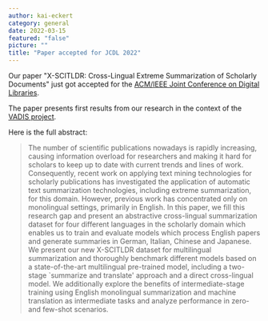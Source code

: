 ```yaml
---
author: kai-eckert
category: general
date: 2022-03-15
featured: "false"
picture: ""
title: "Paper accepted for JCDL 2022"
---
```

Our paper "X-SCITLDR: Cross-Lingual Extreme Summarization of Scholarly Documents" just got accepted for the [ACM/IEEE Joint Conference on Digital Libraries](https://2022.jcdl.org/).
<!--more-->

The paper presents first results from our research in the context of the [VADIS project](/projects/vadis).

Here is the full abstract:

> The number of scientific publications nowadays is rapidly increasing, causing information overload for researchers and making it hard for scholars to keep up to date with current trends and lines of work. Consequently, recent work on applying text mining technologies for scholarly publications has investigated the application of automatic text summarization technologies, including extreme summarization, for this domain. However, previous work has concentrated only on monolingual settings, primarily in English. In this paper, we fill this research gap and present an abstractive cross-lingual summarization dataset for four different languages in the scholarly domain which enables us to train and evaluate models which process English papers and generate summaries in German, Italian, Chinese and Japanese. We present our new X-SCITLDR dataset for multilingual summarization and thoroughly benchmark different models based on a state-of-the-art multilingual pre-trained model, including a two-stage `summarize and translate' approach and a direct cross-lingual model. We additionally explore the benefits of intermediate-stage training using English monolingual summarization and machine translation as intermediate tasks and analyze performance in zero- and few-shot scenarios.
